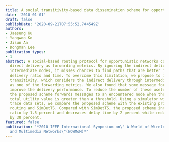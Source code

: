 ```yaml
---
title: A social transitivity-based data dissemination scheme for opportunistic networks
date: '2010-01-01'
draft: false
publishDate: '2020-09-21T07:55:52.744549Z'
authors:
- Jaesung Ku
- Yangwoo Ko
- Jisun An
- Dongman Lee
publication_types:
- 1
abstract: A social-based routing protocol for opportunistic networks considers the
  direct delivery as forwarding metrics. By ignoring the indirect delivery through
  intermediate nodes, it misses chances to find paths that are better in terms of
  delivery ratio and time. To overcome this limitation, we propose to incorporate
  transitivity, which considers the indirect delivery through intermediate nodes,
  as one of the forwarding metrics. We also found that some message forwards do not
  improve the delivery performance. To reduce the number of these useless forwards,
  the proposed scheme forwards messages to an encountered node when the increase of
  total utility value is greater than a threshold. Using a simulator with real world
  trace data sets, we compare the proposed scheme with the existing protocols, epidemic
  routing and SimBetTS. Compared with SimBetTS, the proposed scheme increases delivery
  ratio by 1.5 percent and decreases delay time by 2 percent while reducing overhead
  by 30 percent.
featured: false
publication: '*2010 IEEE International Symposium on\" A World of Wireless, Mobile
  and Multimedia Networks\"(WoWMoM)*'
---
```


